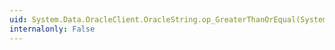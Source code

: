 ```yaml
---
uid: System.Data.OracleClient.OracleString.op_GreaterThanOrEqual(System.Data.OracleClient.OracleString,System.Data.OracleClient.OracleString)
internalonly: False
---
```

